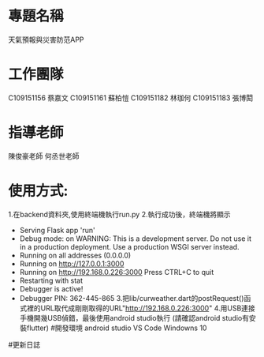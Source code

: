 # 專題名稱
天氣預報與災害防范APP 
# 工作團隊
 C109151156 蔡嘉文
 C109151161 蘇柏愷
 C109151182 林珈何
 C109151183 張博閎
# 指導老師
 陳俊豪老師
 何丞世老師
# 使用方式:
1.在backend資料夾,使用終端機執行run.py
2.執行成功後，終端機將顯示 
* Serving Flask app 'run'
* Debug mode: on
  WARNING: This is a development server. Do not use it in a production deployment. Use a production WSGI server instead.
* Running on all addresses (0.0.0.0)
* Running on http://127.0.0.1:3000
* Running on http://192.168.0.226:3000
  Press CTRL+C to quit
* Restarting with stat
* Debugger is active!
* Debugger PIN: 362-445-865
3.把lib/curweather.dart的postRequest()函式裡的URL取代成剛剛取得的URL"http://192.168.0.226:3000"
4.用USB連接手機開幾USB偵錯，最後使用android studio執行
  (請確認android studio有安裝flutter)
#開發環境
android studio
VS Code
Windowns 10

#更新日誌